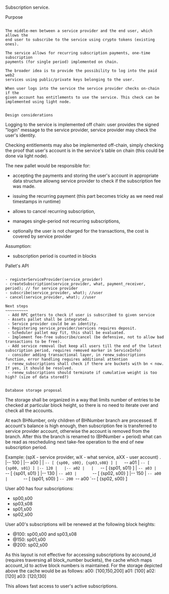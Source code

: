 Subscription service.

Purpose
~~~~~~~

The middle-men between a service provider and the end user, which allows the
end user to subscribe to the service using crypto tokens (existing ones).

The service allows for recurring subscription payments, one-time subscription
payments (for single period) implemented on chain.

The broader idea is to provide the possibility to log into the paid web2
services using public/private keys belonging to the user.

When user logs into the service the service provider checks on-chain if the
given account has entitlements to use the service. This check can be
implemented using light node.


Design considerations
~~~~~~~~~~~~~~~~~~~~~

Logging to the service is implemented off chain: user provides the signed
"login" message to the service provider, service provider may check the user's
identity.

Checking entitlements may also be implemented off-chain, simply checking the
proof that user's account is in the service's table on chain (this could be
done via light node).

The new pallet would be responsible for:
- accepting the payments and storing the user's account in appropriate data
  structure allowng service provider to check if the subscription fee was made.

- issuing the recurring payment (this part becomes tricky as we need real
  timestamps in runtime)

- allows to cancel recurring subscription,

- manages single-period not recurring subscriptions,

- optionally the user is not charged for the transactions, the cost is covered by service
  provider

Assumption:
- subscription period is counted in blocks


Pallet's API
~~~~~~~~~~~~

- registerServiceProvider(service_provider)
- createSubscription(service_provider, what, payment_receiver, period); // for service provider
- subscribe(service_provider, what); //user
- cancel(service_provider, what); //user

Next steps
~~~~~~~~~~
 - Add RPC getters to check if user is subscribed to given service
 - Assets pallet shall be integrated.
 - Service provider could be an identity.
 - Registering service_provider/services requires deposit.
 - Scheduler pallet may fit, this shall be evaluated.
 - Implement fee-free subscribe/cancel (be defensive, not to allow bad transactions to be free).
 - Add service removal (but keep all users till the end of the latest subscription period, requires removed marker in ServiceInfo)
 - consider adding transactional layer, in renew_subscriptions function, error handling requires additional attention
 - renew_subscriptions shall check if there are buckets with bn < now. If yes, it should be resolved.
 - renew_subscriptions should terminate if cumulative weight is too high? (size of data stored?)


Database storage proposal
~~~~~~~~~~~~~~~~~~~~~~~~~

The storage shall be organized in a way that limits number of entries to be
checked at particular block height, so there is no need to iterate over and check
all the accounts.

At each BHNumber, only children of BHNumber branch are processed. If account's
balance is high enough, then subscription fee is transferred to service
provider account, otherwise the account is removed from the branch. After
this the branch is renamed to (BHNumber + period) what can be read as
rescheduling next take-fee operation to the end of new subscription period.


Example:
(spX - service provider, wX - what service, aXX - user account)
.
|-- 100
|   |-- a00
|   |   `-- [ {sp00, s00}, {sp03,s08} ]
|   `-- a01
|       `-- [ {sp00, s01} ]
|-- 120
|   |-- a02
|   |   `-- [ {sp01, s01} ]
|   `-- a03
|       `-- [ {sp01, s01} ]
|-- 130
|   `-- a03
|       `-- [ {sp02, s00} ]
|-- 150
|   `-- a00
|       `-- [ {sp01, s00} ]
`-- 200
    `-- a00
        `-- [ {sp02, s00} ]

User a00 has four subscriptions:
- sp00,s00
- sp03,s08
- sp01,s00
- sp02,s00

User a00's subscriptions will be renewed at the following block heights:
- @100: sp00,s00 and sp03,s08
- @150: sp01,s00
- @200: sp02,s00

As this layout is not effective for accessing subscriptions by accound_id
(requires traversing all block_number buckets), the cache which maps account_id
to active block numbers is maintained.  For the storage depicted above the
cache would be as follows:
  a00: [100,150,200]
  a01: [100]
  a02: [120]
  a03: [120,130]

This allows fast access to user's active subscriptions.


